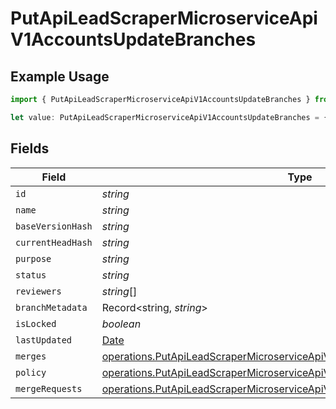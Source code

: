 # PutApiLeadScraperMicroserviceApiV1AccountsUpdateBranches

## Example Usage

```typescript
import { PutApiLeadScraperMicroserviceApiV1AccountsUpdateBranches } from "oppulence-backend-sdk/models/operations";

let value: PutApiLeadScraperMicroserviceApiV1AccountsUpdateBranches = {};
```

## Fields

| Field                                                                                                                                                                  | Type                                                                                                                                                                   | Required                                                                                                                                                               | Description                                                                                                                                                            |
| ---------------------------------------------------------------------------------------------------------------------------------------------------------------------- | ---------------------------------------------------------------------------------------------------------------------------------------------------------------------- | ---------------------------------------------------------------------------------------------------------------------------------------------------------------------- | ---------------------------------------------------------------------------------------------------------------------------------------------------------------------- |
| `id`                                                                                                                                                                   | *string*                                                                                                                                                               | :heavy_minus_sign:                                                                                                                                                     | N/A                                                                                                                                                                    |
| `name`                                                                                                                                                                 | *string*                                                                                                                                                               | :heavy_minus_sign:                                                                                                                                                     | N/A                                                                                                                                                                    |
| `baseVersionHash`                                                                                                                                                      | *string*                                                                                                                                                               | :heavy_minus_sign:                                                                                                                                                     | N/A                                                                                                                                                                    |
| `currentHeadHash`                                                                                                                                                      | *string*                                                                                                                                                               | :heavy_minus_sign:                                                                                                                                                     | N/A                                                                                                                                                                    |
| `purpose`                                                                                                                                                              | *string*                                                                                                                                                               | :heavy_minus_sign:                                                                                                                                                     | N/A                                                                                                                                                                    |
| `status`                                                                                                                                                               | *string*                                                                                                                                                               | :heavy_minus_sign:                                                                                                                                                     | N/A                                                                                                                                                                    |
| `reviewers`                                                                                                                                                            | *string*[]                                                                                                                                                             | :heavy_minus_sign:                                                                                                                                                     | N/A                                                                                                                                                                    |
| `branchMetadata`                                                                                                                                                       | Record<string, *string*>                                                                                                                                               | :heavy_minus_sign:                                                                                                                                                     | N/A                                                                                                                                                                    |
| `isLocked`                                                                                                                                                             | *boolean*                                                                                                                                                              | :heavy_minus_sign:                                                                                                                                                     | N/A                                                                                                                                                                    |
| `lastUpdated`                                                                                                                                                          | [Date](https://developer.mozilla.org/en-US/docs/Web/JavaScript/Reference/Global_Objects/Date)                                                                          | :heavy_minus_sign:                                                                                                                                                     | N/A                                                                                                                                                                    |
| `merges`                                                                                                                                                               | [operations.PutApiLeadScraperMicroserviceApiV1AccountsUpdateMerges](../../models/operations/putapileadscrapermicroserviceapiv1accountsupdatemerges.md)[]               | :heavy_minus_sign:                                                                                                                                                     | N/A                                                                                                                                                                    |
| `policy`                                                                                                                                                               | [operations.PutApiLeadScraperMicroserviceApiV1AccountsUpdatePolicy](../../models/operations/putapileadscrapermicroserviceapiv1accountsupdatepolicy.md)                 | :heavy_minus_sign:                                                                                                                                                     | N/A                                                                                                                                                                    |
| `mergeRequests`                                                                                                                                                        | [operations.PutApiLeadScraperMicroserviceApiV1AccountsUpdateMergeRequests](../../models/operations/putapileadscrapermicroserviceapiv1accountsupdatemergerequests.md)[] | :heavy_minus_sign:                                                                                                                                                     | N/A                                                                                                                                                                    |